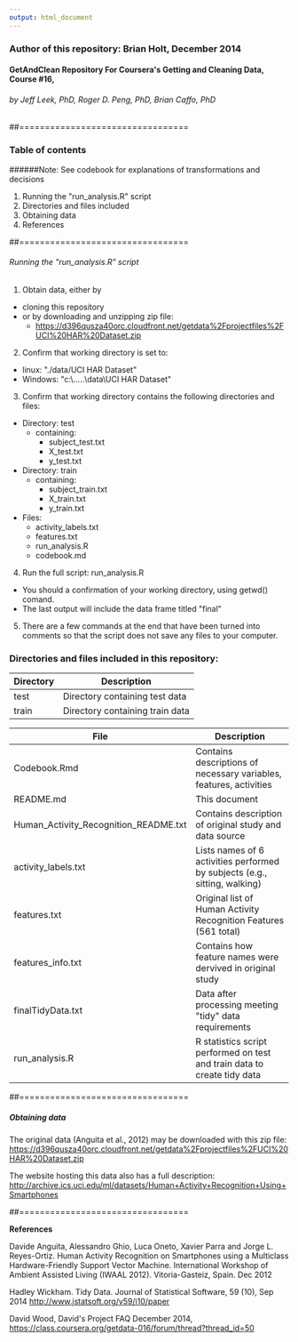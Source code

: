 ```yaml
---
output: html_document
---
```

### Author of this repository: Brian Holt, December 2014

#### GetAndClean Repository For Coursera's Getting and Cleaning Data, Course #16, 

###### by Jeff Leek, PhD, Roger D. Peng, PhD, Brian Caffo, PhD 

##=================================



### Table of contents

######Note: See codebook for explanations of transformations and decisions

1. Running the "run_analysis.R" script
2. Directories and files included
3. Obtaining data
4. References

##=================================

###### Running the "run_analysis.R" script

1. Obtain data, either by
  + cloning this repository
  + or by downloading and unzipping zip file:
    + https://d396qusza40orc.cloudfront.net/getdata%2Fprojectfiles%2FUCI%20HAR%20Dataset.zip 
2. Confirm that working directory is set to:
  + linux: "./data/UCI HAR Dataset"
  + Windows: "c:\\.....\\data\\UCI HAR Dataset"
3. Confirm that working directory contains the following directories and files:
  + Directory: test
    + containing:
        + subject_test.txt
        + X_test.txt
        + y_test.txt
  + Directory: train
    + containing:
        + subject_train.txt
        + X_train.txt
        + y_train.txt
  + Files: 
    + activity_labels.txt
    + features.txt 
    + run_analysis.R
    + codebook.md
4. Run the full script: run_analysis.R
  + You should a confirmation of your working directory, using getwd() comand.
  + The last output will include the  data frame titled "final"
5. There are a few commands at the end that have been turned into comments so that the script does not save any files to your computer.

### Directories and files included in this repository:

Directory  |   Description
---|---
test|Directory containing test data
train|Directory containing train data


File     |   Description
---|---
Codebook.Rmd|Contains descriptions of necessary variables, features, activities
README.md|This document
Human_Activity_Recognition_README.txt|Contains description of original study and data source
activity_labels.txt|Lists names of 6 activities performed by subjects (e.g., sitting, walking)
features.txt|Original list of Human Activity Recognition Features (561 total)
features_info.txt|Contains how feature names were dervived in original study
finalTidyData.txt|Data after processing meeting "tidy" data requirements
run_analysis.R|R statistics script performed on test and train data to create tidy data



##=================================

##### Obtaining data


The original data (Anguita et al., 2012) may be downloaded with this zip file:
https://d396qusza40orc.cloudfront.net/getdata%2Fprojectfiles%2FUCI%20HAR%20Dataset.zip 

The website hosting this data also has a full description:
http://archive.ics.uci.edu/ml/datasets/Human+Activity+Recognition+Using+Smartphones




##=================================


**References**

Davide Anguita, Alessandro Ghio, Luca Oneto, Xavier Parra and Jorge L. Reyes-Ortiz. Human Activity Recognition on Smartphones using a Multiclass Hardware-Friendly Support Vector Machine. International Workshop of Ambient Assisted Living (IWAAL 2012). Vitoria-Gasteiz, Spain. Dec 2012

Hadley Wickham. Tidy Data. Journal of Statistical Software, 59 (10), Sep 2014 http://www.jstatsoft.org/v59/i10/paper

David Wood, David's Project FAQ December 2014, https://class.coursera.org/getdata-016/forum/thread?thread_id=50
